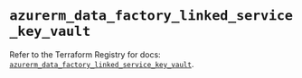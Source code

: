 # `azurerm_data_factory_linked_service_key_vault`

Refer to the Terraform Registry for docs: [`azurerm_data_factory_linked_service_key_vault`](https://registry.terraform.io/providers/hashicorp/azurerm/4.16.0/docs/resources/data_factory_linked_service_key_vault).
